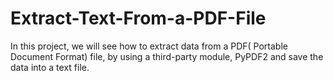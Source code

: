# Extract-Text-From-a-PDF-File
In this project, we will see how to extract data from a PDF( Portable Document Format) file, by using a third-party module, PyPDF2 and save the data into a text file.
